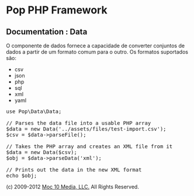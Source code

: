 Pop PHP Framework
=================

Documentation : Data
--------------------

O componente de dados fornece a capacidade de converter conjuntos de dados a partir de um formato comum para o outro. Os formatos suportados são:


* csv
* json
* php
* sql
* xml
* yaml

<pre>
use Pop\Data\Data;

// Parses the data file into a usable PHP array
$data = new Data('../assets/files/test-import.csv');
$csv = $data->parseFile();

// Takes the PHP array and creates an XML file from it
$data = new Data($csv);
$obj = $data->parseData('xml');

// Prints out the data in the new XML format
echo $obj;
</pre>

(c) 2009-2012 [Moc 10 Media, LLC.](http://www.moc10media.com) All Rights Reserved.
